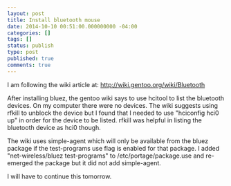 ```yaml
---
layout: post
title: Install bluetooth mouse
date: 2014-10-10 00:51:00.000000000 -04:00
categories: []
tags: []
status: publish
type: post
published: true
comments: true
---
```

I am following the wiki article at: http://wiki.gentoo.org/wiki/Bluetooth

After installing bluez, the gentoo wiki says to use hcitool to list the bluetooth devices. On my computer there were no
devices. The wiki suggests using rfkill to unblock the device but I found that I needed to use "hciconfig hci0 up" in
order for the device to be listed. rfkill was helpful in listing the bluetooth device as hci0 though.

The wiki uses simple-agent which will only be available from the bluez package if the test-programs use flag is enabled
for that package. I added "net-wireless/bluez test-programs" to /etc/portage/package.use and re-emerged the package but
it did not add simple-agent.

I will have to continue this tomorrow.
